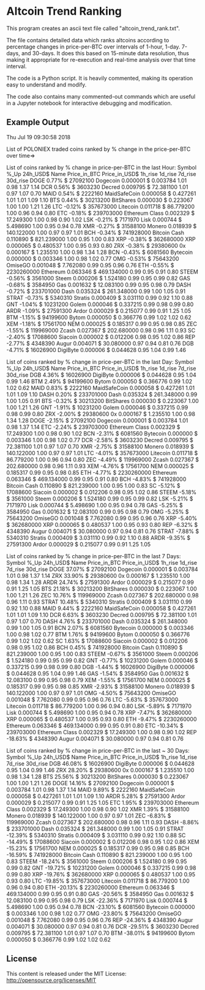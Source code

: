 Altcoin Trend Ranking
=====================

This program creates an ascii text file called "altcoin_trend_rank.txt".

The file contains detailed data which ranks altcoins according to percentage changes in price-per-BTC over intervals of 1-hour, 1-day. 7-days, and 30-days. It does this based on 15-minute data resolution, thus making it appropriate for re-execution and real-time analysis over that time interval.

The code is a Python script. It is heavily commented, making its operation easy to understand and modify.

The code also contains many commented-out commands which are useful in a Jupyter notebook for interactive debugging and modification.


Example Output
--------------
<div>
Thu Jul 19 09:30:58 2018

List of POLONIEX traded coins ranked by % change in the price-per-BTC over time=>

List of coins ranked by % change in price-per-BTC in the last Hour:
Symbol  %_Up     24h_USD$        Name          Price_in_BTC Price_in_USD$   1h_rise 1d_rise 7d_rise 30d_rise
DOGE     0.77%   $   27092100   Dogecoin        0.000001    $    0.003784    1.01    0.98     1.37    1.14
DCR      0.56%   $    3603230   Decred          0.009795    $   72.381100    1.01    0.97     1.07    0.70
MAID     0.54%   $    2222160   MaidSafeCoin    0.000058    $    0.427261    1.01    1.01     1.09    1.10
BTS      0.44%   $   30213200   BitShares       0.000030    $    0.223067    1.00    1.00     1.21    1.26
LTC     -0.12%   $  357673000   Litecoin        0.011718    $   86.779200    1.00    0.96     0.94    0.80
ETC     -0.18%   $  239703000   Ethereum Class  0.002329    $   17.249300    1.00    0.98     0.90    1.02
LSK     -0.21%   $    7171970   Lisk            0.000744    $    5.498690    1.00    0.95     0.94    0.78
XMR     -0.27%   $   31588100   Monero          0.018939    $  140.122000    1.00    0.97     0.97    1.01
BCH     -0.34%   $  741928000   Bitcoin Cash    0.110890    $  821.239000    1.00    0.95     1.00    0.83
XRP     -0.38%   $  362680000   XRP             0.000065    $    0.480537    1.00    0.95     0.93    0.80
ZRX     -0.38%   $   29380600   0x              0.000167    $    1.235510    1.00    0.98     1.34    1.28
BCN     -0.43%   $    6081560   Bytecoin        0.000000    $    0.003346    1.00    0.98     1.02    0.77
OMG     -0.53%   $   75643200   OmiseGO         0.001048    $    7.762080    0.99    0.95     0.96    0.76
ETH     -0.55%   $ 2230260000   Ethereum        0.063346    $  469.134000    0.99    0.95     0.91    0.80
STEEM   -0.56%   $    3561000   Steem           0.000206    $    1.524180    0.99    0.95     0.99    0.82
GAS     -0.68%   $    3584950   Gas             0.001632    $   12.083100    0.99    0.95     0.98    0.79
DASH    -0.72%   $  233701000   Dash            0.035324    $  261.348000    0.99    1.00     1.05    0.91
STRAT   -0.73%   $    5340310   Stratis         0.000409    $    3.031110    0.99    0.92     1.10    0.88
GNT     -1.04%   $   10231200   Golem           0.000046    $    0.337215    0.99    0.98     0.99    0.80
ARDR    -1.09%   $   27591300   Ardor           0.000029    $    0.215077    0.99    0.91     1.25    1.05
BTM     -1.15%   $   94199600   Bytom           0.000050    $    0.366776    0.99    1.02     1.02    0.62
XEM     -1.18%   $   17561700   NEM             0.000025    $    0.185317    0.99    0.95     0.98    0.85
ZEC     -1.55%   $  119969000   Zcash           0.027367    $  202.680000    0.98    0.96     1.11    0.93
SC      -2.40%   $   17088600   Siacoin         0.000002    $    0.012206    0.98    0.95     1.02    0.86
REP     -2.77%   $    4348390   Augur           0.004071    $   30.080000    0.97    0.94     0.81    0.76
DGB     -4.71%   $   16026900   DigiByte        0.000006    $    0.044628    0.95    1.04     0.99    1.46

List of coins ranked by % change in price-per-BTC in the last Day:
Symbol  %_Up     24h_USD$        Name          Price_in_BTC Price_in_USD$   1h_rise 1d_rise 7d_rise 30d_rise
DGB      4.36%   $   16026900   DigiByte        0.000006    $    0.044628    0.95    1.04     0.99    1.46
BTM      2.49%   $   94199600   Bytom           0.000050    $    0.366776    0.99    1.02     1.02    0.62
MAID     0.83%   $    2222160   MaidSafeCoin    0.000058    $    0.427261    1.01    1.01     1.09    1.10
DASH     0.20%   $  233701000   Dash            0.035324    $  261.348000    0.99    1.00     1.05    0.91
BTS     -0.32%   $   30213200   BitShares       0.000030    $    0.223067    1.00    1.00     1.21    1.26
GNT     -1.91%   $   10231200   Golem           0.000046    $    0.337215    0.99    0.98     0.99    0.80
ZRX     -2.00%   $   29380600   0x              0.000167    $    1.235510    1.00    0.98     1.34    1.28
DOGE    -2.15%   $   27092100   Dogecoin        0.000001    $    0.003784    1.01    0.98     1.37    1.14
ETC     -2.24%   $  239703000   Ethereum Class  0.002329    $   17.249300    1.00    0.98     0.90    1.02
BCN     -2.31%   $    6081560   Bytecoin        0.000000    $    0.003346    1.00    0.98     1.02    0.77
DCR     -2.58%   $    3603230   Decred          0.009795    $   72.381100    1.01    0.97     1.07    0.70
XMR     -2.75%   $   31588100   Monero          0.018939    $  140.122000    1.00    0.97     0.97    1.01
LTC     -4.01%   $  357673000   Litecoin        0.011718    $   86.779200    1.00    0.96     0.94    0.80
ZEC     -4.49%   $  119969000   Zcash           0.027367    $  202.680000    0.98    0.96     1.11    0.93
XEM     -4.76%   $   17561700   NEM             0.000025    $    0.185317    0.99    0.95     0.98    0.85
ETH     -4.77%   $ 2230260000   Ethereum        0.063346    $  469.134000    0.99    0.95     0.91    0.80
BCH     -4.83%   $  741928000   Bitcoin Cash    0.110890    $  821.239000    1.00    0.95     1.00    0.83
SC      -5.12%   $   17088600   Siacoin         0.000002    $    0.012206    0.98    0.95     1.02    0.86
STEEM   -5.18%   $    3561000   Steem           0.000206    $    1.524180    0.99    0.95     0.99    0.82
LSK     -5.21%   $    7171970   Lisk            0.000744    $    5.498690    1.00    0.95     0.94    0.78
GAS     -5.25%   $    3584950   Gas             0.001632    $   12.083100    0.99    0.95     0.98    0.79
OMG     -5.25%   $   75643200   OmiseGO         0.001048    $    7.762080    0.99    0.95     0.96    0.76
XRP     -5.40%   $  362680000   XRP             0.000065    $    0.480537    1.00    0.95     0.93    0.80
REP     -6.32%   $    4348390   Augur           0.004071    $   30.080000    0.97    0.94     0.81    0.76
STRAT   -7.88%   $    5340310   Stratis         0.000409    $    3.031110    0.99    0.92     1.10    0.88
ARDR    -9.35%   $   27591300   Ardor           0.000029    $    0.215077    0.99    0.91     1.25    1.05

List of coins ranked by % change in price-per-BTC in the last 7 Days:
Symbol  %_Up     24h_USD$        Name          Price_in_BTC Price_in_USD$   1h_rise 1d_rise 7d_rise 30d_rise
DOGE    37.07%   $   27092100   Dogecoin        0.000001    $    0.003784    1.01    0.98     1.37    1.14
ZRX     33.90%   $   29380600   0x              0.000167    $    1.235510    1.00    0.98     1.34    1.28
ARDR    24.74%   $   27591300   Ardor           0.000029    $    0.215077    0.99    0.91     1.25    1.05
BTS     21.18%   $   30213200   BitShares       0.000030    $    0.223067    1.00    1.00     1.21    1.26
ZEC     10.76%   $  119969000   Zcash           0.027367    $  202.680000    0.98    0.96     1.11    0.93
STRAT   10.48%   $    5340310   Stratis         0.000409    $    3.031110    0.99    0.92     1.10    0.88
MAID     9.44%   $    2222160   MaidSafeCoin    0.000058    $    0.427261    1.01    1.01     1.09    1.10
DCR      6.63%   $    3603230   Decred          0.009795    $   72.381100    1.01    0.97     1.07    0.70
DASH     4.76%   $  233701000   Dash            0.035324    $  261.348000    0.99    1.00     1.05    0.91
BCN      2.07%   $    6081560   Bytecoin        0.000000    $    0.003346    1.00    0.98     1.02    0.77
BTM      1.76%   $   94199600   Bytom           0.000050    $    0.366776    0.99    1.02     1.02    0.62
SC       1.63%   $   17088600   Siacoin         0.000002    $    0.012206    0.98    0.95     1.02    0.86
BCH      0.45%   $  741928000   Bitcoin Cash    0.110890    $  821.239000    1.00    0.95     1.00    0.83
STEEM   -0.67%   $    3561000   Steem           0.000206    $    1.524180    0.99    0.95     0.99    0.82
GNT     -0.77%   $   10231200   Golem           0.000046    $    0.337215    0.99    0.98     0.99    0.80
DGB     -1.44%   $   16026900   DigiByte        0.000006    $    0.044628    0.95    1.04     0.99    1.46
GAS     -1.54%   $    3584950   Gas             0.001632    $   12.083100    0.99    0.95     0.98    0.79
XEM     -1.55%   $   17561700   NEM             0.000025    $    0.185317    0.99    0.95     0.98    0.85
XMR     -2.93%   $   31588100   Monero          0.018939    $  140.122000    1.00    0.97     0.97    1.01
OMG     -4.50%   $   75643200   OmiseGO         0.001048    $    7.762080    0.99    0.95     0.96    0.76
LTC     -5.63%   $  357673000   Litecoin        0.011718    $   86.779200    1.00    0.96     0.94    0.80
LSK     -5.89%   $    7171970   Lisk            0.000744    $    5.498690    1.00    0.95     0.94    0.78
XRP     -7.47%   $  362680000   XRP             0.000065    $    0.480537    1.00    0.95     0.93    0.80
ETH     -9.47%   $ 2230260000   Ethereum        0.063346    $  469.134000    0.99    0.95     0.91    0.80
ETC    -10.34%   $  239703000   Ethereum Class  0.002329    $   17.249300    1.00    0.98     0.90    1.02
REP    -18.63%   $    4348390   Augur           0.004071    $   30.080000    0.97    0.94     0.81    0.76

List of coins ranked by % change in price-per-BTC in the last ~ 30 Days:
Symbol  %_Up     24h_USD$        Name          Price_in_BTC Price_in_USD$   1h_rise 1d_rise 7d_rise 30d_rise
DGB     46.08%   $   16026900   DigiByte        0.000006    $    0.044628    0.95    1.04     0.99    1.46
ZRX     28.20%   $   29380600   0x              0.000167    $    1.235510    1.00    0.98     1.34    1.28
BTS     25.56%   $   30213200   BitShares       0.000030    $    0.223067    1.00    1.00     1.21    1.26
DOGE    14.16%   $   27092100   Dogecoin        0.000001    $    0.003784    1.01    0.98     1.37    1.14
MAID     9.89%   $    2222160   MaidSafeCoin    0.000058    $    0.427261    1.01    1.01     1.09    1.10
ARDR     5.28%   $   27591300   Ardor           0.000029    $    0.215077    0.99    0.91     1.25    1.05
ETC      1.95%   $  239703000   Ethereum Class  0.002329    $   17.249300    1.00    0.98     0.90    1.02
XMR      1.39%   $   31588100   Monero          0.018939    $  140.122000    1.00    0.97     0.97    1.01
ZEC     -6.83%   $  119969000   Zcash           0.027367    $  202.680000    0.98    0.96     1.11    0.93
DASH    -8.86%   $  233701000   Dash            0.035324    $  261.348000    0.99    1.00     1.05    0.91
STRAT  -12.39%   $    5340310   Stratis         0.000409    $    3.031110    0.99    0.92     1.10    0.88
SC     -14.49%   $   17088600   Siacoin         0.000002    $    0.012206    0.98    0.95     1.02    0.86
XEM    -15.23%   $   17561700   NEM             0.000025    $    0.185317    0.99    0.95     0.98    0.85
BCH    -16.59%   $  741928000   Bitcoin Cash    0.110890    $  821.239000    1.00    0.95     1.00    0.83
STEEM  -18.24%   $    3561000   Steem           0.000206    $    1.524180    0.99    0.95     0.99    0.82
GNT    -19.72%   $   10231200   Golem           0.000046    $    0.337215    0.99    0.98     0.99    0.80
XRP    -19.76%   $  362680000   XRP             0.000065    $    0.480537    1.00    0.95     0.93    0.80
LTC    -19.85%   $  357673000   Litecoin        0.011718    $   86.779200    1.00    0.96     0.94    0.80
ETH    -20.13%   $ 2230260000   Ethereum        0.063346    $  469.134000    0.99    0.95     0.91    0.80
GAS    -20.56%   $    3584950   Gas             0.001632    $   12.083100    0.99    0.95     0.98    0.79
LSK    -22.36%   $    7171970   Lisk            0.000744    $    5.498690    1.00    0.95     0.94    0.78
BCN    -23.10%   $    6081560   Bytecoin        0.000000    $    0.003346    1.00    0.98     1.02    0.77
OMG    -23.80%   $   75643200   OmiseGO         0.001048    $    7.762080    0.99    0.95     0.96    0.76
REP    -24.36%   $    4348390   Augur           0.004071    $   30.080000    0.97    0.94     0.81    0.76
DCR    -29.51%   $    3603230   Decred          0.009795    $   72.381100    1.01    0.97     1.07    0.70
BTM    -38.01%   $   94199600   Bytom           0.000050    $    0.366776    0.99    1.02     1.02    0.62
</div>

License
-------
This content is released under the MIT License: http://opensource.org/licenses/MIT

